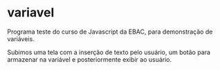 # variavel
Programa teste do curso de Javascript da EBAC, para demonstração de variáveis.

Subimos uma tela com a inserção de texto pelo usuário, um botão para armazenar na variável e posteriormente exibir ao usuário. 
